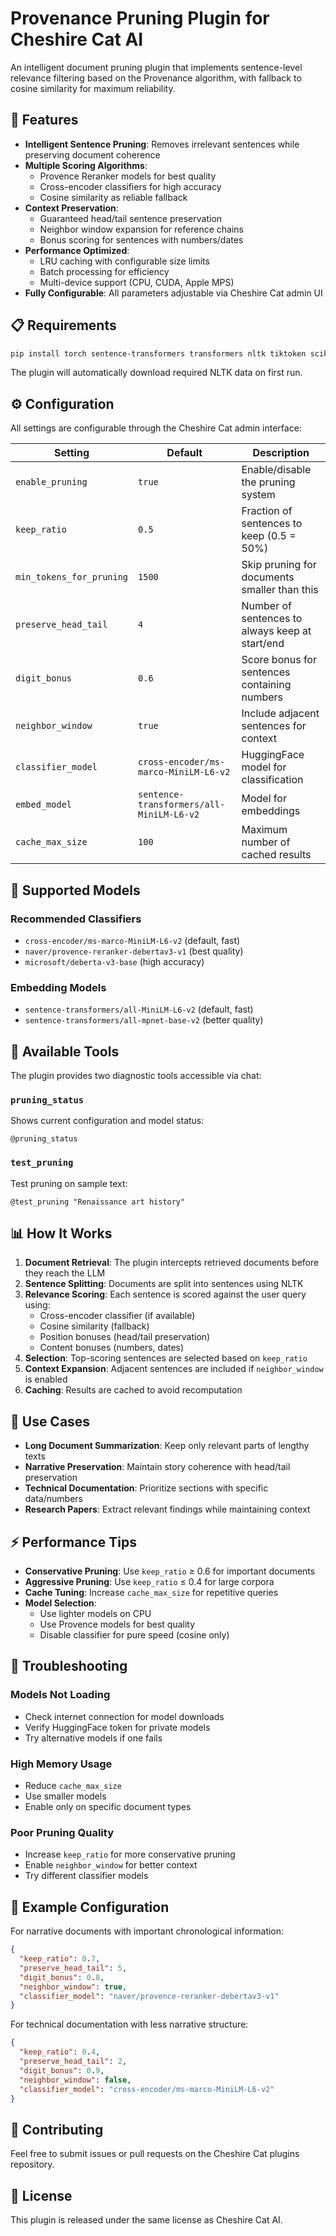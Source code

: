 # Provenance Pruning Plugin for Cheshire Cat AI

An intelligent document pruning plugin that implements sentence-level relevance filtering based on the Provenance algorithm, with fallback to cosine similarity for maximum reliability.

## 🚀 Features

- **Intelligent Sentence Pruning**: Removes irrelevant sentences while preserving document coherence
- **Multiple Scoring Algorithms**: 
  - Provence Reranker models for best quality
  - Cross-encoder classifiers for high accuracy
  - Cosine similarity as reliable fallback
- **Context Preservation**: 
  - Guaranteed head/tail sentence preservation
  - Neighbor window expansion for reference chains
  - Bonus scoring for sentences with numbers/dates
- **Performance Optimized**:
  - LRU caching with configurable size limits
  - Batch processing for efficiency
  - Multi-device support (CPU, CUDA, Apple MPS)
- **Fully Configurable**: All parameters adjustable via Cheshire Cat admin UI

## 📋 Requirements

```bash
pip install torch sentence-transformers transformers nltk tiktoken scikit-learn
```

The plugin will automatically download required NLTK data on first run.

## ⚙️ Configuration

All settings are configurable through the Cheshire Cat admin interface:

| Setting | Default | Description |
|---------|---------|-------------|
| `enable_pruning` | `true` | Enable/disable the pruning system |
| `keep_ratio` | `0.5` | Fraction of sentences to keep (0.5 = 50%) |
| `min_tokens_for_pruning` | `1500` | Skip pruning for documents smaller than this |
| `preserve_head_tail` | `4` | Number of sentences to always keep at start/end |
| `digit_bonus` | `0.6` | Score bonus for sentences containing numbers |
| `neighbor_window` | `true` | Include adjacent sentences for context |
| `classifier_model` | `cross-encoder/ms-marco-MiniLM-L6-v2` | HuggingFace model for classification |
| `embed_model` | `sentence-transformers/all-MiniLM-L6-v2` | Model for embeddings |
| `cache_max_size` | `100` | Maximum number of cached results |

## 🧠 Supported Models

### Recommended Classifiers
- `cross-encoder/ms-marco-MiniLM-L6-v2` (default, fast)
- `naver/provence-reranker-debertav3-v1` (best quality)
- `microsoft/deberta-v3-base` (high accuracy)

### Embedding Models
- `sentence-transformers/all-MiniLM-L6-v2` (default, fast)
- `sentence-transformers/all-mpnet-base-v2` (better quality)

## 🔧 Available Tools

The plugin provides two diagnostic tools accessible via chat:

### `pruning_status`
Shows current configuration and model status:
```
@pruning_status
```

### `test_pruning`
Test pruning on sample text:
```
@test_pruning "Renaissance art history"
```

## 📊 How It Works

1. **Document Retrieval**: The plugin intercepts retrieved documents before they reach the LLM
2. **Sentence Splitting**: Documents are split into sentences using NLTK
3. **Relevance Scoring**: Each sentence is scored against the user query using:
   - Cross-encoder classifier (if available)
   - Cosine similarity (fallback)
   - Position bonuses (head/tail preservation)
   - Content bonuses (numbers, dates)
4. **Selection**: Top-scoring sentences are selected based on `keep_ratio`
5. **Context Expansion**: Adjacent sentences are included if `neighbor_window` is enabled
6. **Caching**: Results are cached to avoid recomputation

## 🎯 Use Cases

- **Long Document Summarization**: Keep only relevant parts of lengthy texts
- **Narrative Preservation**: Maintain story coherence with head/tail preservation
- **Technical Documentation**: Prioritize sections with specific data/numbers
- **Research Papers**: Extract relevant findings while maintaining context

## ⚡ Performance Tips

- **Conservative Pruning**: Use `keep_ratio` ≥ 0.6 for important documents
- **Aggressive Pruning**: Use `keep_ratio` ≤ 0.4 for large corpora
- **Cache Tuning**: Increase `cache_max_size` for repetitive queries
- **Model Selection**: 
  - Use lighter models on CPU
  - Use Provence models for best quality
  - Disable classifier for pure speed (cosine only)

## 🐛 Troubleshooting

### Models Not Loading
- Check internet connection for model downloads
- Verify HuggingFace token for private models
- Try alternative models if one fails

### High Memory Usage
- Reduce `cache_max_size`
- Use smaller models
- Enable only on specific document types

### Poor Pruning Quality
- Increase `keep_ratio` for more conservative pruning
- Enable `neighbor_window` for better context
- Try different classifier models

## 📝 Example Configuration

For narrative documents with important chronological information:
```json
{
  "keep_ratio": 0.7,
  "preserve_head_tail": 5,
  "digit_bonus": 0.8,
  "neighbor_window": true,
  "classifier_model": "naver/provence-reranker-debertav3-v1"
}
```

For technical documentation with less narrative structure:
```json
{
  "keep_ratio": 0.4,
  "preserve_head_tail": 2,
  "digit_bonus": 0.9,
  "neighbor_window": false,
  "classifier_model": "cross-encoder/ms-marco-MiniLM-L6-v2"
}
```

## 🤝 Contributing

Feel free to submit issues or pull requests on the Cheshire Cat plugins repository.

## 📄 License

This plugin is released under the same license as Cheshire Cat AI.